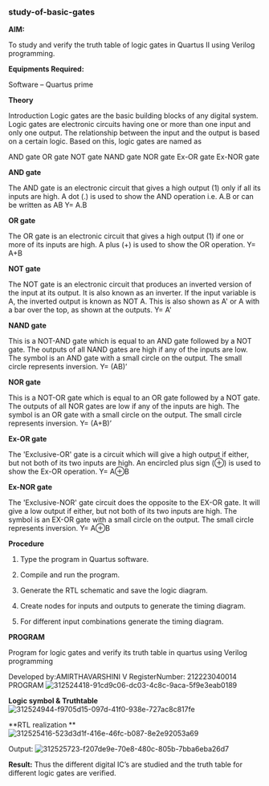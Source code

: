 ### study-of-basic-gates

**AIM:** 

To study and verify the truth table of logic gates in Quartus II using Verilog programming.

**Equipments Required:**

Software – Quartus prime 

**Theory**

Introduction Logic gates are the basic building blocks of any digital system. Logic gates are electronic circuits having one or more than one input and only one output. The relationship between the input and the output is based on a certain logic. Based on this, logic gates are named as

AND gate OR gate NOT gate NAND gate NOR gate Ex-OR gate Ex-NOR gate

**AND gate**

The AND gate is an electronic circuit that gives a high output (1) only if all its inputs are high. A dot (.) is used to show the AND operation i.e. A.B or can be written as AB
Y= A.B

**OR gate** 

The OR gate is an electronic circuit that gives a high output (1) if one or more of its inputs are high. A plus (+) is used to show the OR operation.
Y= A+B

**NOT gate**

The NOT gate is an electronic circuit that produces an inverted version of the input at its output. It is also known as an inverter. If the input variable is A, the inverted output is known as NOT A. This is also shown as A' or A with a bar over the top, as shown at the outputs.
Y= A'

**NAND gate**

This is a NOT-AND gate which is equal to an AND gate followed by a NOT gate. The outputs of all NAND gates are high if any of the inputs are low. The symbol is an AND gate with a small circle on the output. The small circle represents inversion.
Y= (AB)’

**NOR gate**

This is a NOT-OR gate which is equal to an OR gate followed by a NOT gate. The outputs of all NOR gates are low if any of the inputs are high. The symbol is an OR gate with a small circle on the output. The small circle represents inversion.
Y= (A+B)’

**Ex-OR gate**

The 'Exclusive-OR' gate is a circuit which will give a high output if either, but not both of its two inputs are high. An encircled plus sign (⊕) is used to show the Ex-OR operation.
Y= A⊕B

**Ex-NOR gate**

The 'Exclusive-NOR' gate circuit does the opposite to the EX-OR gate. It will give a low output if either, but not both of its two inputs are high. The symbol is an EX-OR gate with a small circle on the output. The small circle represents inversion.
Y= A⊕B

**Procedure** 

1.	Type the program in Quartus software.

2.	Compile and run the program.

3.	Generate the RTL schematic and save the logic diagram.

4.	Create nodes for inputs and outputs to generate the timing diagram.

5.	For different input combinations generate the timing diagram.


**PROGRAM**

Program for logic gates and verify its truth table in quartus using Verilog programming

 Developed by:AMIRTHAVARSHINI V RegisterNumber: 212223040014
 PROGRAM
![312524418-91cd9c06-dc03-4c8c-9aca-5f9e3eab0189](https://github.com/amirthaviswanathan05/study-of-basic-gates/assets/149035397/b0a4ae93-cf16-47dc-baa5-bcf7b4b20a73)

**Logic symbol & Truthtable**
![312524944-f9705d15-097d-41f0-938e-727ac8c817fe](https://github.com/amirthaviswanathan05/study-of-basic-gates/assets/149035397/2208bd14-edf9-4fec-a33c-94f06261b449)

**RTL realization ** 
![312525416-523d3d1f-416e-46fc-b087-8e2e92053a69](https://github.com/amirthaviswanathan05/study-of-basic-gates/assets/149035397/f40dd6f7-a732-4c37-abd3-a026776a14a5)

Output:
![312525723-f207de9e-70e8-480c-805b-7bba6eba26d7](https://github.com/amirthaviswanathan05/study-of-basic-gates/assets/149035397/868ffa23-e8f9-4f4c-b897-f06b3cd9e023)


**Result:**
Thus the different digital IC’s are studied and the truth table for different logic gates are verified.


